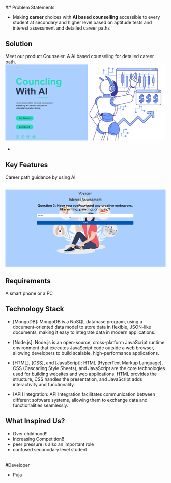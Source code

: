<br>
## Problem Statements

- Making **career** choices with **AI based counselling** accessible to every student at
  secondary and higher level based on aptitude tests and interest assessment and
  detailed career paths

## Solution

Meet our product Counseler. A AI based counseling for detailed career path.
<img  src="./public/Screenshot_20240312_075325.png"/>
<!-- ![Banner](https://github.com/Dbuz/blob/master/public/Screenshot_20240312_075325.png) -->

-

## Key Features

Career path guidance by using AI</br>

</br>

<img  src="./public/Screenshot_20240312_075905.png"/>
<!-- ![gif](https://github.com/itexpert2572000/Dbuz/blob/master/Images/Bus%20GIF-downsized_large.gif) -->

## Requirements

A smart phone or a PC

## Technology Stack

- [MongoDB]: MongoDB is a NoSQL database program, using a document-oriented data model to store data in flexible, JSON-like documents, making it easy to integrate data in modern applications.

- [Node.js]: Node.js is an open-source, cross-platform JavaScript runtime environment that executes JavaScript code outside a web browser, allowing developers to build scalable, high-performance applications.

- [HTML], [CSS], and [JavaScript]: HTML (HyperText Markup Language), CSS (Cascading Style Sheets), and JavaScript are the core technologies used for building websites and web applications. HTML provides the structure, CSS handles the presentation, and JavaScript adds interactivity and functionality.

- [API] Integration: API Integration facilitates communication between different software systems, allowing them to exchange data and functionalities seamlessly.

## What Inspired Us?

- Over childhood!!
- Increasing Competition!!
- peer pressure is also an important role 
- confused seconodary level student </br>
  </br>

#Developer
 - Puja
